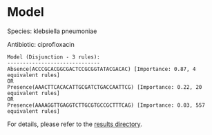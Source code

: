 
# Model

Species: klebsiella pneumoniae

Antibiotic: ciprofloxacin

```
Model (Disjunction - 3 rules):
------------------------------
Absence(ACCCGCACGGCGACTCCGCGGTATACGACAC) [Importance: 0.87, 4 equivalent rules]
OR
Presence(AAACTTCACACATTGCGATCTGACCAATTCG) [Importance: 0.22, 20 equivalent rules]
OR
Presence(AAAAGGTTGAGGTCTTGCGTGCCGCTTTCAG) [Importance: 0.03, 557 equivalent rules]

```

For details, please refer to the [results directory](../../../../../results/scm_b/klebsiella%20pneumoniae/ciprofloxacin/repeat_7/).

